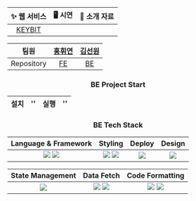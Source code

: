 <div align="center">

| ✨ 웹 서비스 | 🖥️ 시연 | 🎤 소개 자료 |
|:------:|:---------:|:---------:|
| [KEYBIT]() | []() | []() |

| 팀원 | [홍휘연](https://github.com/h220101) | [김선원](https://github.com/kswdev) 
|:------:|:------:|:---------:|
| Repository | [FE](https://github.com/PROJECT-KEYBIT/CLIENT) | [BE](https://github.com/PROJECT-KEYBIT/SERVER) | 

### BE Project Start
| 설치 | '' | 실행 | '' |
| :--: | :-----------: | :--: | :-----------: |

### BE Tech Stack
|                                                                                         Language & Framework                                                                                         |                                                                                                    Styling                                                                                                     |                                        Deploy                                        |                                               Design                                                |
| :--------------------------------------------------------------------------------------------------------------------------------------------------------------------------------------------------: | :------------------------------------------------------------------------------------------------------------------------------------------------------------------------------------------------------------: | :----------------------------------------------------------------------------------: | :-------------------------------------------------------------------------------------------------: |
| <img src="https://img.shields.io/badge/TypeScript-3178C6?style=for-the-badge&logo=TypeScript&logoColor=fff"/> <img src="https://img.shields.io/badge/Next.js-000?style=for-the-badge&logo=Next.js"/> | <img src="https://img.shields.io/badge/Tailwind-06B6D4?style=for-the-badge&logo=Tailwind&logoColor=fff"/> <img src="https://img.shields.io/badge/CSS%20Module-000?style=for-the-badge&logo=cssmodules&logoColor=fff"/> | <img src="https://img.shields.io/badge/vercel-000?style=for-the-badge&logo=vercel"/> | <img src="https://img.shields.io/badge/figma-F24E1E?style=for-the-badge&logo=figma&logoColor=fff"/> |

|                                           State Management                                            |                                                                                                Data Fetch                                                                                                 |                                                                                          Code Formatting                                                                                          |
| :---------------------------------------------------------------------------------------------------: | :-------------------------------------------------------------------------------------------------------------------------------------------------------------------------------------------------------: | :-----------------------------------------------------------------------------------------------------------------------------------------------------------------------------------------------: |
| <img src ="https://img.shields.io/badge/Zustand-981E32.svg?&style=for-the-badge&logo=Zustand&logoColor=white"/> | <img src="https://img.shields.io/badge/axios-5A29E4?style=for-the-badge&logo=axios"/> <img src="https://img.shields.io/badge/React%20Query-FF4154?style=for-the-badge&logo=React%20Query&logoColor=fff"/> | <img src="https://img.shields.io/badge/ESlint-4B32C3?style=for-the-badge&logo=ESlint"/> <img src="https://img.shields.io/badge/Prettier-F7B93E?style=for-the-badge&logo=Prettier&logoColor=000"/> |

</div>
